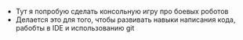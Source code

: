  - Тут я попробую сделать консольную игру про боевых роботов
 - Делается это для того, чтобы развивать навыки написания кода, рабобты в IDE и использованию git